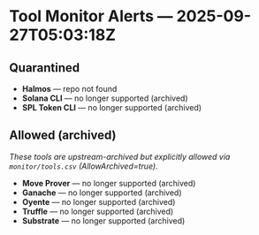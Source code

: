 # Tool Monitor Alerts — 2025-09-27T05:03:18Z

## Quarantined

- **Halmos** — repo not found
- **Solana CLI** — no longer supported (archived)
- **SPL Token CLI** — no longer supported (archived)

## Allowed (archived)

_These tools are upstream-archived but explicitly allowed via `monitor/tools.csv` (AllowArchived=true)._ 

- **Move Prover** — no longer supported (archived)
- **Ganache** — no longer supported (archived)
- **Oyente** — no longer supported (archived)
- **Truffle** — no longer supported (archived)
- **Substrate** — no longer supported (archived)
